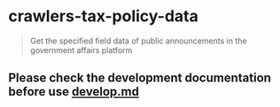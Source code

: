 # crawlers-tax-policy-data

> Get the specified field data of public announcements in the government affairs platform

## Please check the development documentation before use [develop.md](docs%2Fdevelop.md)